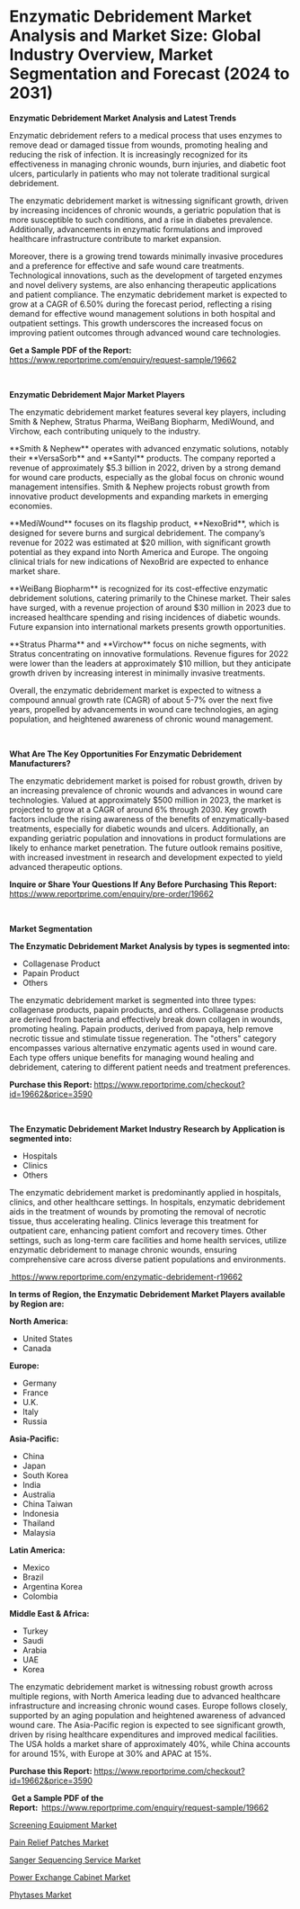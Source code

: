 <p><h1>Enzymatic Debridement Market Analysis and Market Size: Global Industry Overview, Market Segmentation and Forecast (2024 to 2031)</h1></p><p><strong>Enzymatic Debridement Market Analysis and Latest Trends</strong></p>
<p><p>Enzymatic debridement refers to a medical process that uses enzymes to remove dead or damaged tissue from wounds, promoting healing and reducing the risk of infection. It is increasingly recognized for its effectiveness in managing chronic wounds, burn injuries, and diabetic foot ulcers, particularly in patients who may not tolerate traditional surgical debridement.</p><p>The enzymatic debridement market is witnessing significant growth, driven by increasing incidences of chronic wounds, a geriatric population that is more susceptible to such conditions, and a rise in diabetes prevalence. Additionally, advancements in enzymatic formulations and improved healthcare infrastructure contribute to market expansion.</p><p>Moreover, there is a growing trend towards minimally invasive procedures and a preference for effective and safe wound care treatments. Technological innovations, such as the development of targeted enzymes and novel delivery systems, are also enhancing therapeutic applications and patient compliance. The enzymatic debridement market is expected to grow at a CAGR of 6.50% during the forecast period, reflecting a rising demand for effective wound management solutions in both hospital and outpatient settings. This growth underscores the increased focus on improving patient outcomes through advanced wound care technologies.</p></p>
<p><strong>Get a Sample PDF of the Report:&nbsp;</strong> <a href="https://www.reportprime.com/enquiry/request-sample/19662?utm_campaign=1109&utm_medium=2&utm_source=Github&utm_content=ia&utm_term=02122024&utm_id=enzymatic-debridement">https://www.reportprime.com/enquiry/request-sample/19662</a></p>
<p>&nbsp;</p>
<p><strong>Enzymatic Debridement Major Market Players</strong></p>
<p><p>The enzymatic debridement market features several key players, including Smith & Nephew, Stratus Pharma, WeiBang Biopharm, MediWound, and Virchow, each contributing uniquely to the industry.</p><p>**Smith & Nephew** operates with advanced enzymatic solutions, notably their **VersaSorb** and **Santyl** products. The company reported a revenue of approximately $5.3 billion in 2022, driven by a strong demand for wound care products, especially as the global focus on chronic wound management intensifies. Smith & Nephew projects robust growth from innovative product developments and expanding markets in emerging economies.</p><p>**MediWound** focuses on its flagship product, **NexoBrid**, which is designed for severe burns and surgical debridement. The company’s revenue for 2022 was estimated at $20 million, with significant growth potential as they expand into North America and Europe. The ongoing clinical trials for new indications of NexoBrid are expected to enhance market share.</p><p>**WeiBang Biopharm** is recognized for its cost-effective enzymatic debridement solutions, catering primarily to the Chinese market. Their sales have surged, with a revenue projection of around $30 million in 2023 due to increased healthcare spending and rising incidences of diabetic wounds. Future expansion into international markets presents growth opportunities.</p><p>**Stratus Pharma** and **Virchow** focus on niche segments, with Stratus concentrating on innovative formulations. Revenue figures for 2022 were lower than the leaders at approximately $10 million, but they anticipate growth driven by increasing interest in minimally invasive treatments.</p><p>Overall, the enzymatic debridement market is expected to witness a compound annual growth rate (CAGR) of about 5-7% over the next five years, propelled by advancements in wound care technologies, an aging population, and heightened awareness of chronic wound management.</p></p>
<p>&nbsp;</p>
<p><strong>What Are The Key Opportunities For Enzymatic Debridement Manufacturers?</strong></p>
<p><p>The enzymatic debridement market is poised for robust growth, driven by an increasing prevalence of chronic wounds and advances in wound care technologies. Valued at approximately $500 million in 2023, the market is projected to grow at a CAGR of around 6% through 2030. Key growth factors include the rising awareness of the benefits of enzymatically-based treatments, especially for diabetic wounds and ulcers. Additionally, an expanding geriatric population and innovations in product formulations are likely to enhance market penetration. The future outlook remains positive, with increased investment in research and development expected to yield advanced therapeutic options.</p></p>
<p><strong>Inquire or Share Your Questions If Any Before Purchasing This Report:</strong> <a href="https://www.reportprime.com/enquiry/pre-order/19662?utm_campaign=1109&utm_medium=2&utm_source=Github&utm_content=ia&utm_term=02122024&utm_id=enzymatic-debridement">https://www.reportprime.com/enquiry/pre-order/19662</a></p>
<p>&nbsp;</p>
<p><strong>Market Segmentation</strong></p>
<p><strong>The Enzymatic Debridement Market Analysis by types is segmented into:</strong></p>
<p><ul><li>Collagenase Product</li><li>Papain Product</li><li>Others</li></ul></p>
<p><p>The enzymatic debridement market is segmented into three types: collagenase products, papain products, and others. Collagenase products are derived from bacteria and effectively break down collagen in wounds, promoting healing. Papain products, derived from papaya, help remove necrotic tissue and stimulate tissue regeneration. The "others" category encompasses various alternative enzymatic agents used in wound care. Each type offers unique benefits for managing wound healing and debridement, catering to different patient needs and treatment preferences.</p></p>
<p><strong>Purchase this Report:&nbsp;</strong><a href="https://www.reportprime.com/checkout?id=19662&price=3590&utm_campaign=1109&utm_medium=2&utm_source=Github&utm_content=ia&utm_term=02122024&utm_id=enzymatic-debridement">https://www.reportprime.com/checkout?id=19662&price=3590</a></p>
<p>&nbsp;</p>
<p><strong>The Enzymatic Debridement Market Industry Research by Application is segmented into:</strong></p>
<p><ul><li>Hospitals</li><li>Clinics</li><li>Others</li></ul></p>
<p><p>The enzymatic debridement market is predominantly applied in hospitals, clinics, and other healthcare settings. In hospitals, enzymatic debridement aids in the treatment of wounds by promoting the removal of necrotic tissue, thus accelerating healing. Clinics leverage this treatment for outpatient care, enhancing patient comfort and recovery times. Other settings, such as long-term care facilities and home health services, utilize enzymatic debridement to manage chronic wounds, ensuring comprehensive care across diverse patient populations and environments.</p></p>
<p><a href="https://www.reportprime.com/enzymatic-debridement-r19662?utm_campaign=1109&utm_medium=2&utm_source=Github&utm_content=ia&utm_term=02122024&utm_id=enzymatic-debridement">&nbsp;https://www.reportprime.com/enzymatic-debridement-r19662</a></p>
<p><strong>In terms of Region, the Enzymatic Debridement Market Players available by Region are:</strong></p>
<p>
    <p> <strong> North America: </strong>
        <ul>
            <li>United States</li>
            <li>Canada</li>
        </ul>
        </p> 
    <p> <strong> Europe: </strong>
        <ul>
            <li>Germany</li>
            <li>France</li>
            <li>U.K.</li>
            <li>Italy</li>
            <li>Russia</li>
        </ul>
        </p> 
    <p> <strong> Asia-Pacific: </strong>
        <ul>
            <li>China</li>
            <li>Japan</li>
            <li>South Korea</li>
            <li>India</li>
            <li>Australia</li>
            <li>China Taiwan</li>
            <li>Indonesia</li>
            <li>Thailand</li>
            <li>Malaysia</li>
        </ul>
        </p> 
    <p> <strong> Latin America: </strong>
        <ul>
            <li>Mexico</li>
            <li>Brazil</li>
            <li>Argentina Korea</li>
            <li>Colombia</li>
        </ul>
        </p> 
    <p> <strong> Middle East & Africa: </strong>
        <ul>
            <li>Turkey</li>
            <li>Saudi</li>
            <li>Arabia</li>
            <li>UAE</li>
            <li>Korea</li>
        </ul>
    </p>
    </p>
<p><p>The enzymatic debridement market is witnessing robust growth across multiple regions, with North America leading due to advanced healthcare infrastructure and increasing chronic wound cases. Europe follows closely, supported by an aging population and heightened awareness of advanced wound care. The Asia-Pacific region is expected to see significant growth, driven by rising healthcare expenditures and improved medical facilities. The USA holds a market share of approximately 40%, while China accounts for around 15%, with Europe at 30% and APAC at 15%.</p></p>
<p><strong>Purchase this Report: </strong><a href="https://www.reportprime.com/checkout?id=19662&price=3590&utm_campaign=1109&utm_medium=2&utm_source=Github&utm_content=ia&utm_term=02122024&utm_id=enzymatic-debridement">https://www.reportprime.com/checkout?id=19662&price=3590</a></p>
<p>&nbsp;<strong>Get a Sample PDF of the Report:&nbsp;&nbsp;</strong><a href="https://www.reportprime.com/enquiry/request-sample/19662?utm_campaign=1109&utm_medium=2&utm_source=Github&utm_content=ia&utm_term=02122024&utm_id=enzymatic-debridement">https://www.reportprime.com/enquiry/request-sample/19662</a></p>
<p><strong></strong></p>
<p><p><a href="https://issuu.com/reportprime-2/docs/screening-equipment-market-size-2030.pptx?utm_campaign=1109&utm_medium=2&utm_source=Github&utm_content=ia&utm_term=02122024&utm_id=enzymatic-debridement">Screening Equipment Market</a></p><p><a href="https://github.com/wileonie19657/Market-Research-Report-List-1/blob/main/pain-relief-patches-market.md?utm_campaign=1109&utm_medium=2&utm_source=Github&utm_content=ia&utm_term=02122024&utm_id=enzymatic-debridement">Pain Relief Patches Market</a></p><p><a href="https://www.linkedin.com/pulse/comprehensive-sanger-sequencing-service-market-report-j3nde?utm_campaign=1109&utm_medium=2&utm_source=Github&utm_content=ia&utm_term=02122024&utm_id=enzymatic-debridement">Sanger Sequencing Service Market</a></p><p><a href="https://issuu.com/reportprime-2/docs/power-exchange-cabinet-market-size-2030.pptx?utm_campaign=1109&utm_medium=2&utm_source=Github&utm_content=ia&utm_term=02122024&utm_id=enzymatic-debridement">Power Exchange Cabinet Market</a></p><p><a href="https://www.linkedin.com/pulse/phytases-market-size-share-analysis-2024-2031-segmentation-pzy7e?utm_campaign=1109&utm_medium=2&utm_source=Github&utm_content=ia&utm_term=02122024&utm_id=enzymatic-debridement">Phytases Market</a></p></p>